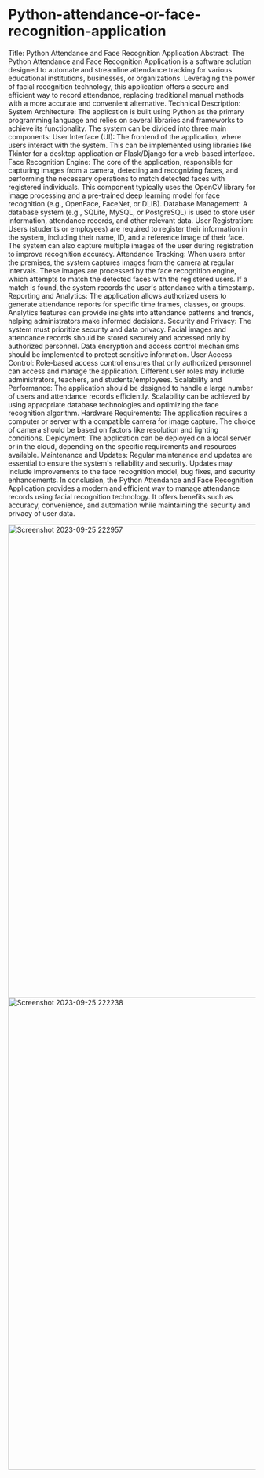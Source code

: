# Python-attendance-or-face-recognition-application
Title: Python Attendance and Face Recognition Application 
Abstract: The Python Attendance and Face Recognition Application is a software solution designed to automate and streamline attendance tracking for various educational institutions, businesses, or organizations. Leveraging the power of facial recognition technology, this application offers a secure and efficient way to record attendance, replacing traditional manual methods with a more accurate and convenient alternative.
Technical Description: 
System Architecture: The application is built using Python as the primary programming language and relies on several libraries and frameworks to achieve its functionality. The system can be divided into three main components: 
User Interface (UI): The frontend of the application, where users interact with the system. This can be implemented using libraries like Tkinter for a desktop application or Flask/Django for a web-based interface. 
Face Recognition Engine: The core of the application, responsible for capturing images from a camera, detecting and recognizing faces, and performing the necessary operations to match detected faces with registered individuals. This component typically uses the OpenCV library for image processing and a pre-trained deep learning model for face recognition (e.g., OpenFace, FaceNet, or DLIB). 
Database Management: A database system (e.g., SQLite, MySQL, or PostgreSQL) is used to store user information, attendance records, and other relevant data. 
User Registration: Users (students or employees) are required to register their information in the system, including their name, ID, and a reference image of their face. The system can also capture multiple images of the user during registration to improve recognition accuracy. Attendance Tracking: When users enter the premises, the system captures images from the camera at regular intervals. These images are processed by the face recognition engine, which attempts to match the detected faces with the registered users. If a match is found, the system records the user's attendance with a timestamp. Reporting and Analytics: The application allows authorized users to generate attendance reports for specific time frames, classes, or groups. Analytics features can provide insights into attendance patterns and trends, helping administrators make informed decisions. Security and Privacy: The system must prioritize security and data privacy. Facial images and attendance records should be stored securely and accessed only by authorized personnel. Data encryption and access control mechanisms should be implemented to protect sensitive information. User Access Control: Role-based access control ensures that only authorized personnel can access and manage the application. Different user roles may include administrators, teachers, and students/employees. Scalability and Performance: The application should be designed to handle a large number of users and attendance records efficiently. Scalability can be achieved by using appropriate database technologies and optimizing the face recognition algorithm. Hardware Requirements: The application requires a computer or server with a compatible camera for image capture. The choice of camera should be based on factors like resolution and lighting conditions. Deployment: The application can be deployed on a local server or in the cloud, depending on the specific requirements and resources available. Maintenance and Updates: Regular maintenance and updates are essential to ensure the system's reliability and security. Updates may include improvements to the face recognition model, bug fixes, and security enhancements. In conclusion, the Python Attendance and Face Recognition Application provides a modern and efficient way to manage attendance records using facial recognition technology. It offers benefits such as accuracy, convenience, and automation while maintaining the security and privacy of user data.

<img width="960" alt="Screenshot 2023-09-25 222957" src="https://github.com/GAUTAMJBITS/Python-attendance-or-face-recognition-application/assets/110326087/de7859f7-1a17-4041-a16b-05a3575668a5">
<img width="960" alt="Screenshot 2023-09-25 222238" src="https://github.com/GAUTAMJBITS/Python-attendance-or-face-recognition-application/assets/110326087/a57856c2-7b68-4761-82b6-12f411112ba0">
